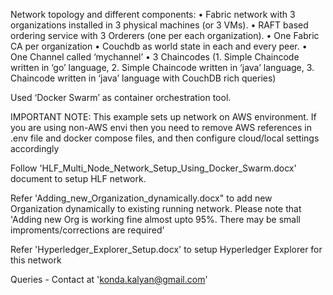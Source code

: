 Network topology and different components:
•	Fabric network with 3 organizations installed in 3 physical machines (or 3  VMs).
•	RAFT based ordering service with 3 Orderers (one per each organization).
•	One Fabric CA per organization
•	Couchdb as world state in each and every peer.
•	One Channel called ‘mychannel’
•	3 Chaincodes (1. Simple Chaincode written in ‘go’ language, 2. Simple Chaincode written in ‘java’ language, 3. Chaincode written in ‘java’ language with CouchDB rich queries)

Used ‘Docker Swarm’ as container orchestration tool.

IMPORTANT NOTE: This example sets up network on AWS environment. If you are using non-AWS envi then you need to remove AWS references in .env file and docker compose files, and then configure cloud/local settings accordingly

Follow 'HLF_Multi_Node_Network_Setup_Using_Docker_Swarm.docx' document to setup HLF network.

Refer 'Adding_new_Organization_dynamically.docx" to add new Organization dynamically to existing running network. Please note that 'Adding new Org is working fine almost upto 95%. There may be small improments/corrections are required'

Refer 'Hyperledger_Explorer_Setup.docx' to setup Hyperledger Explorer for this network


Queries - Contact at 'konda.kalyan@gmail.com'

